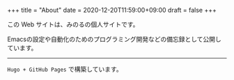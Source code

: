 +++
title = "About"
date = 2020-12-20T11:59:00+09:00
draft = false
+++

この Web サイトは、みのるの個人サイトです。

Emacsの設定や自動化のためのプログラミング開発などの備忘録として公開しています。

----
`Hugo + GitHub Pages` で構築しています。

